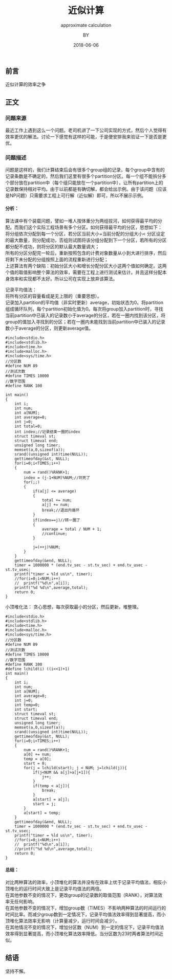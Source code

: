 ﻿---
layout:     post
title:      近似计算
subtitle:   approximate calculation
date:       2018-06-06
author:     BY
header-img: img/post-bg-universe.jpg
catalog: true
tags:
    - Blog
---


## 前言

近似计算的效率之争

## 正文

### 问题来源

最近工作上遇到这么一个问题。老司机讲了一下公司实现的方式，然后个人觉得有效率更优的解法。讨论一下感觉有这样的可能，于是便安排我来验证一下是否是更优。

### 问题描述

问题是这样的，我们计算结束后会有很多个group组的记录，每个group中含有的记录条数是不确定的，然后我们这里有很多个partition分区。每一个组不能拆分多个部分放在partition中（每个组只能放在一个partition中），让所有partition上的记录数保持相对平均。由于以前都是有确切解，都会给出示例。由于该问题（应该是NP问题）只需要求工程上可行解（近似解）即可，所以不展示示例。

#### 分析：
算法课中有个装载问题，譬如一堆人按体重分为两组拔河，如何获得最平均的分配。而我们这个实际工程场景有多个分区。如何获得最平均的分区，思想如下：  
将分组依次分配到每一个分区，若分区当前大小+当前分配的分组大小< 分区设定的最大数量，则分配成功，否组则试图将该分组分配到下一个分区，若所有的分区都分配不成功，则将分区的默认最大数量调大；  
所有的分区分配完一轮后，重新按照包含的计费对象数量从小到大进行排序，然后将剩下未分配的分组按照上面的流程重新进行分配；  
上述算法有两个缺陷：初始分区大小和增长分配分区大小这两个值如何确定。这两个值的取值影响整个算法的效率，需要在工程上进行测试来估计。并且这样分配本身效率和实现都不太好。所以公司在实现上放弃该算法。  
  
记录平均值法：  
将所有分区的容量看成是无上限的（重要思想）。  
记录加入partition的平均值（非实时更新）average，初始状态为0。将partition组成循环队列，每个partition初始化值为0。每次将group加入partition时，寻找当前partition中已装入的记录数小于average的分区，若在一圈内找到该分区，将group的值加入寻找到的分区；若在一圈内未能找到当前partition中已装入的记录数小于average的分区，则更新average值。
```
#include<stdio.h>
#include<stdlib.h>
#include<time.h>
#include<malloc.h>
#include<sys/time.h>
//分区数
#define NUM 89
//测试次数
#define TIMES 10000
//数字范围
#define RANK 100

int main()
{
	int i;
	int num;
	int a[NUM];
	int average=0;
	int j=0;
	int total=0;
	int index;//记录结束一圈的index
	struct timeval st;
    struct timeval end;
	unsigned long timer;
	memset(a,0,sizeof(a));
	srand((unsigned int)time(NULL));
	gettimeofday(&st, NULL);
	for(i=0;i<TIMES;i++)
	{
		num = rand()%RANK+1;
		index = (j-1+NUM)%NUM;//坑死了
		for(;;)
		{
			if(a[j] <= average)
			{
				total += num;
				a[j] += num;
				break;//退出内循环
			}
			if(index==j)//转一圈了
			{
				average = total / NUM + 1;
				//continue;
			}
			
			j=(++j)%NUM;
		}
	}
	gettimeofday(&end, NULL);
	timer = 1000000 * (end.tv_sec - st.tv_sec) + end.tv_usec - st.tv_usec;
    printf("timer = %ld us\n", timer);
	//for(i=0;i<NUM;i++)
	//	printf("%d\n",a[i]);
	printf("%d %d\n",average,total);
	return 0;
}
```
小顶堆化法：
贪心思想，每次获取最小的分区，然后更新，堆整理。
```
#include<stdio.h>
#include<stdlib.h>
#include<time.h>
#include<malloc.h>
#include<sys/time.h>
//分区数
#define NUM 89
//测试次数
#define TIMES 10000
//数字范围
#define RANK 100
#define lchild(i) ((i<<1)+1)
int main()
{
	int i;
	int num;
	int a[NUM];
	int average=0;
	int j=0;
	int temp=0;
	int start;
	struct timeval st;
    struct timeval end;
	unsigned long timer;
	memset(a,0,sizeof(a));
	srand((unsigned int)time(NULL));
	gettimeofday(&st, NULL);
	for(i=0;i<TIMES;i++)
	{
		num = rand()%RANK+1;
		a[0] += num;
		temp = a[0];  
		start = 0;
		for(j = lchild(start); j < NUM; j=lchild(j)){
			if(j<NUM && a[j]>a[j+1]){
				j++;
			}  
			if(temp < a[j]){  
				break;  
			}
			a[start] = a[j];
			start = j;
		}
		a[start] = temp;
	}
	gettimeofday(&end, NULL);
	timer = 1000000 * (end.tv_sec - st.tv_sec) + end.tv_usec - st.tv_usec;
    printf("timer = %ld us\n", timer);
	//for(i=0;i<NUM;i++)
	//	printf("%d\n",a[i]);
	//printf("%d %d\n",average,total);
	return 0;
}
```
#### 总结：
对比两种算法的效率，小顶堆化的算法并没有在效率上优于记录平均值法，相反小顶堆化的运行时间大致上是记录平均值法的两倍。  
在其他参数不变的情况下，更改group的记录数的取值范围（RANK），对算法效率无任何影响。  
在其他参数不变的情况下，增加group数（TIMES）不影响两种算法的时间运行的时间比率。而减少group数到一定情况下，记录平均值法效率得到显著提高，而小顶堆化算法效率无影响（计算量减少，运行时间会减少）。  
在其他情况不变的情况下，增加分区数（NUM）到一定的情况下，记录平均值法效率得到显著提高，而小顶堆化算法效率降低。当分区数为23时两者算法时间近似。  
## 结语
坚持不懈。
